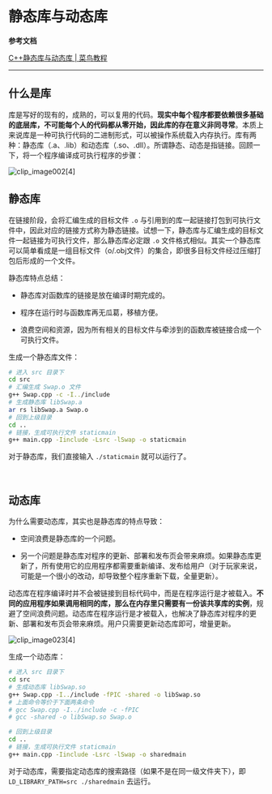# 静态库与动态库

**参考文档**

[C++静态库与动态库 | 菜鸟教程](https://www.runoob.com/w3cnote/cpp-static-library-and-dynamic-library.html)

---

## 什么是库

库是写好的现有的，成熟的，可以复用的代码。**现实中每个程序都要依赖很多基础的底层库，不可能每个人的代码都从零开始，因此库的存在意义非同寻常**。本质上来说库是一种可执行代码的二进制形式，可以被操作系统载入内存执行。库有两种：静态库（.a、.lib）和动态库（.so、.dll）。所谓静态、动态是指链接。回顾一下，将一个程序编译成可执行程序的步骤：

<img src="https://www.runoob.com/wp-content/uploads/2015/05/16201601-66b55a2f0ec74c5b8a773a0e1904e812.png" title="" alt="clip_image002[4]" data-align="center">

## 静态库

在链接阶段，会将汇编生成的目标文件 `.o` 与引用到的库一起链接打包到可执行文件中，因此对应的链接方式称为静态链接。试想一下，静态库与汇编生成的目标文件一起链接为可执行文件，那么静态库必定跟 `.o` 文件格式相似。其实一个静态库可以简单看成是一组目标文件（o/.obj文件）的集合，即很多目标文件经过压缩打包后形成的一个文件。

静态库特点总结：

* 静态库对函数库的链接是放在编译时期完成的。

* 程序在运行时与函数库再无瓜葛，移植方便。

* 浪费空间和资源，因为所有相关的目标文件与牵涉到的函数库被链接合成一个可执行文件。

生成一个静态库文件：

```bash
# 进入 src 目录下
cd src
# 汇编生成 Swap.o 文件
g++ Swap.cpp -c -I../include
# 生成静态库 libSwap.a
ar rs libSwap.a Swap.o
# 回到上级目录
cd ..
# 链接，生成可执行文件 staticmain
g++ main.cpp -Iinclude -Lsrc -lSwap -o staticmain
```

对于静态库，我们直接输入 `./staticmain` 就可以运行了。

&emsp;

## 动态库

为什么需要动态库，其实也是静态库的特点导致：

* 空间浪费是静态库的一个问题。

* 另一个问题是静态库对程序的更新、部署和发布页会带来麻烦。如果静态库更新了，所有使用它的应用程序都需要重新编译、发布给用户（对于玩家来说，可能是一个很小的改动，却导致整个程序重新下载，全量更新）。

动态库在程序编译时并不会被链接到目标代码中，而是在程序运行是才被载入。**不同的应用程序如果调用相同的库，那么在内存里只需要有一份该共享库的实例**，规避了空间浪费问题。动态库在程序运行是才被载入，也解决了静态库对程序的更新、部署和发布页会带来麻烦。用户只需要更新动态库即可，增量更新。

<img src="https://www.runoob.com/wp-content/uploads/2015/05/16201613-110ca9e0fd684281b3ee6d9bd9bebd78.png" title="" alt="clip_image023[4]" data-align="center">

生成一个动态库：

```bash
# 进入 src 目录下
cd src
# 生成动态库 libSwap.so
g++ Swap.cpp -I../include -fPIC -shared -o libSwap.so
# 上面命令等价于下面两条命令
# gcc Swap.cpp -I../include -c -fPIC
# gcc -shared -o libSwap.so Swap.o

# 回到上级目录
cd ..
# 链接，生成可执行文件 staticmain
g++ main.cpp -Iinclude -Lsrc -lSwap -o sharedmain
```

对于动态库，需要指定动态库的搜索路径（如果不是在同一级文件夹下），即 `LD_LIBRARY_PATH=src ./sharedmain` 去运行。
